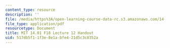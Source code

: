 ```yaml
---
content_type: resource
description: ''
file: /media/https%3A/open-learning-course-data-rc.s3.amazonaws.com/14-01-principles-of-microeconomics-fall-2018/517db5f11f3e8e1abfe421d5c3c8352a_MIT14_01F18_handout12.pdf
file_type: application/pdf
resourcetype: Document
title: MIT 14.01 F18 Lecture 12 Handout
uid: 517db5f1-1f3e-8e1a-bfe4-21d5c3c8352a
---
```

